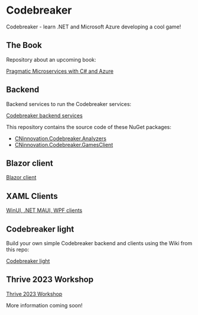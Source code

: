 # Codebreaker

Codebreaker - learn .NET and Microsoft Azure developing a cool game!

## The Book

Repository about an upcoming book:

[Pragmatic Microservices with C# and Azure](https://github.com/CodebreakerApp/Pragmatic-Microservices-With-C-Sharp-and-Azure)

## Backend

Backend services to run the Codebreaker services:

[Codebreaker backend services](https://github.com/CodebreakerApp/Codebreaker.Backend)

This repository contains the source code of these NuGet packages:

* [CNinnovation.Codebreaker.Analyzers](https://www.nuget.org/packages/CNinnovation.Codebreaker.Analyzers/)
* [CNinnovation.Codebreaker.GamesClient](https://www.nuget.org/packages/CNinnovation.Codebreaker.GamesClient/)

## Blazor client

[Blazor client](https://github.com/CodebreakerApp/Codebreaker.Blazor)

## XAML Clients

[WinUI, .NET MAUI, WPF clients](https://github.com/CodebreakerApp/Codebreaker.Xaml)

## Codebreaker light

Build your own simple Codebreaker backend and clients using the Wiki from this repo:

[Codebreaker light](https://github.com/CodebreakerApp/codebreakerlight)

## Thrive 2023 Workshop

[Thrive 2023 Workshop](https://github.com/CodebreakerApp/thriveworkshop2023)

More information coming soon!
